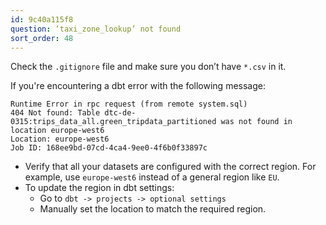 ```yaml
---
id: 9c40a115f8
question: ‘taxi_zone_lookup’ not found
sort_order: 48
---
```


Check the `.gitignore` file and make sure you don’t have `*.csv` in it.

If you're encountering a dbt error with the following message:

```
Runtime Error in rpc request (from remote system.sql)
404 Not found: Table dtc-de-0315:trips_data_all.green_tripdata_partitioned was not found in location europe-west6
Location: europe-west6
Job ID: 168ee9bd-07cd-4ca4-9ee0-4f6b0f33897c
```

- Verify that all your datasets are configured with the correct region. For example, use `europe-west6` instead of a general region like `EU`.
- To update the region in dbt settings:
  - Go to `dbt -> projects -> optional settings` 
  - Manually set the location to match the required region.